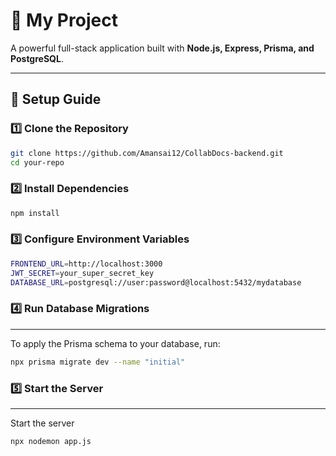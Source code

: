 # 🚀 My Project

A powerful full-stack application built with **Node.js, Express, Prisma, and PostgreSQL**.

---

## 📌 Setup Guide

### **1️⃣ Clone the Repository**
```sh
git clone https://github.com/Amansai12/CollabDocs-backend.git
cd your-repo
```

### 2️⃣ Install Dependencies
```sh
npm install
```
### 3️⃣ Configure Environment Variables
```sh
FRONTEND_URL=http://localhost:3000
JWT_SECRET=your_super_secret_key
DATABASE_URL=postgresql://user:password@localhost:5432/mydatabase
```

### 4️⃣ Run Database Migrations
---
To apply the Prisma schema to your database, run:
```sh
npx prisma migrate dev --name "initial"
```

### 5️⃣ Start the Server
---
Start the server
```sh
npx nodemon app.js
```
